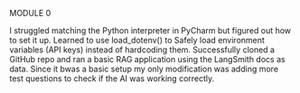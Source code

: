MODULE 0

I struggled matching the Python interpreter in PyCharm but figured out how to set it up.
Learned to use load_dotenv() to Safely load environment variables (API keys) instead of hardcoding them.
Successfully cloned a GitHub repo and ran a basic RAG application using the LangSmith docs as data.
Since it bwas a basic setup my only modification was adding more test questions to check if the AI was working correctly.
